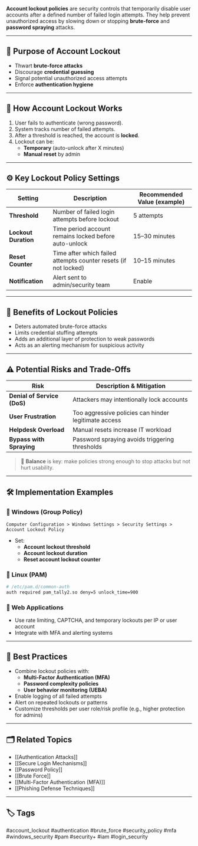 **Account lockout policies** are security controls that temporarily disable user accounts after a defined number of failed login attempts. They help prevent unauthorized access by slowing down or stopping **brute-force** and **password spraying** attacks.

---

## 🎯 Purpose of Account Lockout

- Thwart **brute-force attacks**
- Discourage **credential guessing**
- Signal potential unauthorized access attempts
- Enforce **authentication hygiene**

---

## 🔁 How Account Lockout Works

1. User fails to authenticate (wrong password).
2. System tracks number of failed attempts.
3. After a threshold is reached, the account is **locked**.
4. Lockout can be:
   - **Temporary** (auto-unlock after X minutes)
   - **Manual reset** by admin

---

## ⚙️ Key Lockout Policy Settings

| Setting                  | Description                                                     | Recommended Value (example)    |
|--------------------------|------------------------------------------------------------------|-------------------------------|
| **Threshold**            | Number of failed login attempts before lockout                  | 5 attempts                    |
| **Lockout Duration**     | Time period account remains locked before auto-unlock           | 15–30 minutes                 |
| **Reset Counter**        | Time after which failed attempts counter resets (if not locked) | 10–15 minutes                 |
| **Notification**         | Alert sent to admin/security team                               | Enable                        |

---

## 🧱 Benefits of Lockout Policies

- Deters automated brute-force attacks
- Limits credential stuffing attempts
- Adds an additional layer of protection to weak passwords
- Acts as an alerting mechanism for suspicious activity

---

## ⚠️ Potential Risks and Trade-Offs

| Risk                        | Description & Mitigation                                     |
|-----------------------------|---------------------------------------------------------------|
| **Denial of Service (DoS)** | Attackers may intentionally lock accounts                    |
| **User Frustration**        | Too aggressive policies can hinder legitimate access         |
| **Helpdesk Overload**       | Manual resets increase IT workload                           |
| **Bypass with Spraying**    | Password spraying avoids triggering thresholds               |

> 🔐 **Balance** is key: make policies strong enough to stop attacks but not hurt usability.

---

## 🛠 Implementation Examples

### 🔹 Windows (Group Policy)

`Computer Configuration > Windows Settings > Security Settings > Account Lockout Policy`

- Set:
  - **Account lockout threshold**
  - **Account lockout duration**
  - **Reset account lockout counter**

### 🔹 Linux (PAM)

```bash
# /etc/pam.d/common-auth
auth required pam_tally2.so deny=5 unlock_time=900
```

### 🔹 Web Applications

- Use rate limiting, CAPTCHA, and temporary lockouts per IP or user account
- Integrate with MFA and alerting systems

---

## 🧠 Best Practices

- Combine lockout policies with:
    - **Multi-Factor Authentication (MFA)**
    - **Password complexity policies**
    - **User behavior monitoring (UEBA)**
- Enable logging of all failed attempts
- Alert on repeated lockouts or patterns
- Customize thresholds per user role/risk profile (e.g., higher protection for admins)

---

## 🗂 Related Topics

- [[Authentication Attacks]]
- [[Secure Login Mechanisms]]
- [[Password Policy]]
- [[Brute Force]]
- [[Multi-Factor Authentication (MFA)]]
- [[Phishing Defense Techniques]]

---

## 🏷 Tags

#account_lockout #authentication #brute_force #security_policy #mfa #windows_security #pam #security+ #iam #login_security